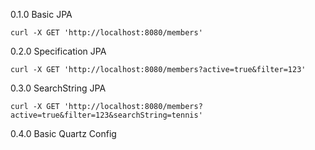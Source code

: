 0.1.0 Basic JPA 
```
curl -X GET 'http://localhost:8080/members'
```
0.2.0 Specification JPA
```
curl -X GET 'http://localhost:8080/members?active=true&filter=123'
```
0.3.0 SearchString JPA
```
curl -X GET 'http://localhost:8080/members?active=true&filter=123&searchString=tennis'
```
0.4.0 Basic Quartz Config
